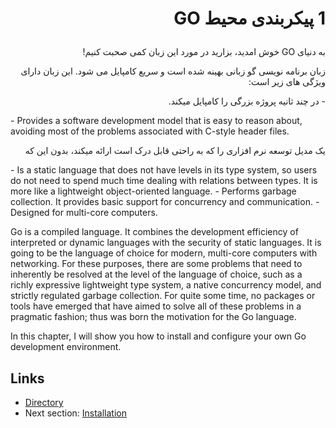 # <p dir='rtl' align='right'>1 پیکربندی محیط GO </p>

<p dir='rtl' align='right'></p>
<p dir='rtl' align='right'> به دنیای GO خوش امدید، بزارید در مورد این زبان کمی صحبت کنیم! </p>

<p dir='rtl' align='right'>زبان برنامه نویسی گو زبانی بهینه شده است و سریع کامپایل می شود. این زبان دارای ویژگی های زیر است:
</p>

<p dir='rtl' align='right'>- در چند ثانیه پروژه بزرگی را کامپایل میکند.</p>
- Provides a software development model that is easy to reason about, avoiding most of the problems associated with C-style header files.
<p dir='rtl' align='right'>
یک مدیل توسعه نرم افزاری را که به راحتی قابل درک است ارائه میکند، بدون این که 
</p>
- Is a static language that does not have levels in its type system, so users do not need to spend much time dealing with relations between types. It is more like a lightweight object-oriented language.
- Performs garbage collection. It provides basic support for concurrency and communication.
- Designed for multi-core computers.

Go is a compiled language. It combines the development efficiency of interpreted or dynamic languages with the security of static languages. It is going to be the language of choice for modern, multi-core computers with networking. For these purposes, there are some problems that need to inherently be resolved at the level of the language of choice, such as a richly expressive lightweight type system, a native concurrency model, and strictly regulated garbage collection. For quite some time, no packages or tools have emerged that have aimed to solve all of these problems in a pragmatic fashion; thus was born the motivation for the Go language.

In this chapter, I will show you how to install and configure your own Go development environment.

## Links

- [Directory](preface.md)
- Next section: [Installation](01.1.md)
